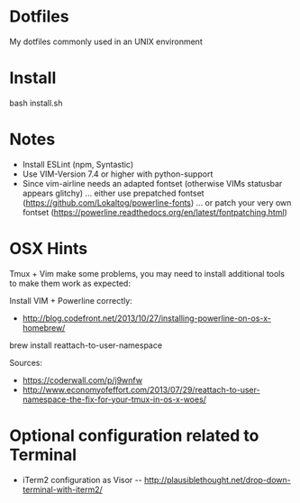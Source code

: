 Dotfiles
==========

My dotfiles commonly used in an UNIX environment

Install
=======
bash install.sh

Notes
=====
- Install ESLint (npm, Syntastic)
- Use VIM-Version 7.4 or higher with python-support
- Since vim-airline needs an adapted fontset (otherwise VIMs statusbar appears glitchy)
  ... either use prepatched fontset (https://github.com/Lokaltog/powerline-fonts)
  ... or patch your very own fontset (https://powerline.readthedocs.org/en/latest/fontpatching.html)


OSX Hints
=====
Tmux + Vim make some problems, you may need to install additional tools to make them
work as expected:

Install VIM + Powerline correctly:
- http://blog.codefront.net/2013/10/27/installing-powerline-on-os-x-homebrew/

brew install reattach-to-user-namespace

Sources:
- https://coderwall.com/p/j9wnfw
- http://www.economyofeffort.com/2013/07/29/reattach-to-user-namespace-the-fix-for-your-tmux-in-os-x-woes/


Optional configuration related to Terminal
======
- iTerm2 configuration as Visor
-- http://plausiblethought.net/drop-down-terminal-with-iterm2/
